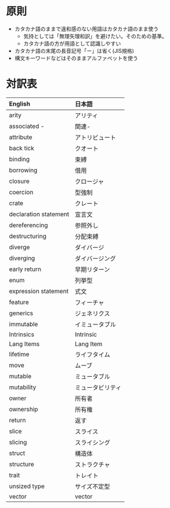 # 原則

* カタカナ語のままで違和感のない用語はカタカナ語のまま使う
  + 気持としては「無理矢理和訳」を避けたい。そのための基準。
  + カタカナ語の方が用語として認識しやすい
* カタカナ語の末尾の長音記号「ー」は省く(JIS規格)
* 構文キーワードなどはそのままアルファベットを使う

# 対訳表

| English               | 日本語
|:----------------------|:------
| arity                 | アリティ
| associated -          | 関連-
| attribute             | アトリビュート
| back tick             | クオート
| binding               | 束縛
| borrowing             | 借用
| closure               | クロージャ
| coercion              | 型強制
| crate                 | クレート
| declaration statement | 宣言文
| dereferencing         | 参照外し
| destructuring         | 分配束縛
| diverge               | ダイバージ
| diverging             | ダイバージング
| early return          | 早期リターン
| enum                  | 列挙型
| expression statement  | 式文
| feature               | フィーチャ
| generics              | ジェネリクス
| immutable             | イミュータブル
| Intrinsics            | Intrinsic
| Lang Items            | Lang Item
| lifetime              | ライフタイム
| move                  | ムーブ
| mutable               | ミュータブル
| mutability            | ミュータビリティ
| owner                 | 所有者
| ownership             | 所有権
| return                | 返す
| slice                 | スライス
| slicing               | スライシング
| struct                | 構造体
| structure             | ストラクチャ
| trait                 | トレイト
| unsized type          | サイズ不定型
| vector                | vector
